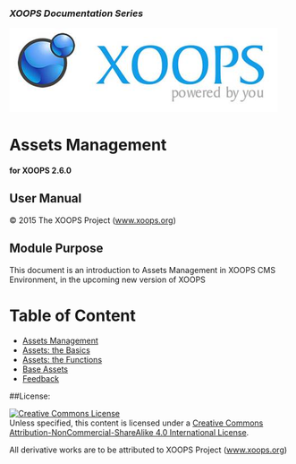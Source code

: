 ### _XOOPS Documentation Series_
![logoXoops.jpg](assets/logoXoops.jpg)

# Assets Management
#### for XOOPS 2.6.0
      
## User Manual

© 2015 The XOOPS Project (www.xoops.org)    

## Module Purpose 

This document is an introduction to Assets Management in XOOPS CMS Environment, in the upcoming new version of XOOPS



# Table of Content

* [Assets Management](book/1install.md)
* [Assets: the Basics](book/2administration.md)
* [Assets: the Functions](book/3preferences.md)
* [Base Assets](book/4operations.md)
* [Feedback](book/5userside.md) 

##License:

<a rel="license" href="http://creativecommons.org/licenses/by-nc-sa/4.0/"><img alt="Creative Commons License" style="border-width:0" src="https://i.creativecommons.org/l/by-nc-sa/4.0/88x31.png" /></a><br />Unless specified, this content is licensed under a <a rel="license" href="http://creativecommons.org/licenses/by-nc-sa/4.0/">Creative Commons Attribution-NonCommercial-ShareAlike 4.0 International License</a>.

All derivative works are to be attributed to XOOPS Project (www.xoops.org)

